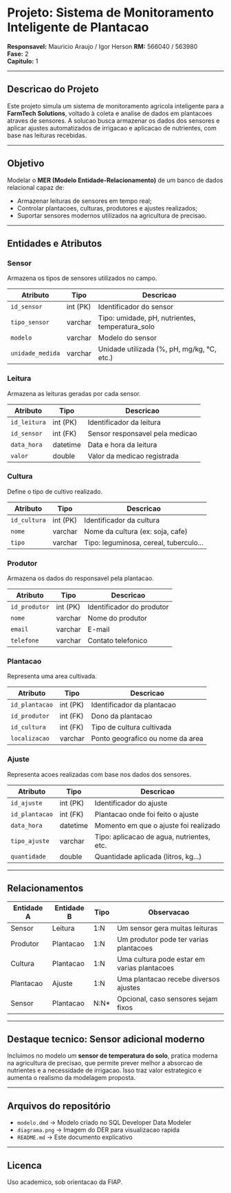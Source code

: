 # Projeto: Sistema de Monitoramento Inteligente de Plantacao
**Responsavel:** Mauricio Araujo  / Igor Herson 
**RM:** 566040  / 563980    
**Fase:** 2  
**Capitulo:** 1 

---

## Descricao do Projeto

Este projeto simula um sistema de monitoramento agricola inteligente para a **FarmTech Solutions**, voltado à coleta e analise de dados em plantacoes atraves de sensores. A solucao busca armazenar os dados dos sensores e aplicar ajustes automatizados de irrigacao e aplicacao de nutrientes, com base nas leituras recebidas.

---

## Objetivo

Modelar o **MER (Modelo Entidade-Relacionamento)** de um banco de dados relacional capaz de:

- Armazenar leituras de sensores em tempo real;
- Controlar plantacoes, culturas, produtores e ajustes realizados;
- Suportar sensores modernos utilizados na agricultura de precisao.

---

## Entidades e Atributos

### Sensor

Armazena os tipos de sensores utilizados no campo.

| Atributo         | Tipo     | Descricao                                        |
| ---------------- | -------- | ------------------------------------------------ |
| `id_sensor`      | int (PK) | Identificador do sensor                          |
| `tipo_sensor`    | varchar  | Tipo: umidade, pH, nutrientes, temperatura_solo |
| `modelo`         | varchar  | Modelo do sensor                                 |
| `unidade_medida` | varchar  | Unidade utilizada (%, pH, mg/kg, °C, etc.)       |

### Leitura

Armazena as leituras geradas por cada sensor.

| Atributo     | Tipo     | Descricao                       |
| ------------ | -------- | ------------------------------- |
| `id_leitura` | int (PK) | Identificador da leitura        |
| `id_sensor`  | int (FK) | Sensor responsavel pela medicao |
| `data_hora`  | datetime | Data e hora da leitura          |
| `valor`      | double   | Valor da medicao registrada     |

### Cultura

Define o tipo de cultivo realizado.

| Atributo     | Tipo     | Descricao                              |
| ------------ | -------- | -------------------------------------- |
| `id_cultura` | int (PK) | Identificador da cultura               |
| `nome`       | varchar  | Nome da cultura (ex: soja, cafe)       |
| `tipo`       | varchar  | Tipo: leguminosa, cereal, tuberculo... |

### Produtor

Armazena os dados do responsavel pela plantacao.

| Atributo      | Tipo     | Descricao                 |
| ------------- | -------- | ------------------------- |
| `id_produtor` | int (PK) | Identificador do produtor |
| `nome`        | varchar  | Nome do produtor          |
| `email`       | varchar  | E-mail                    |
| `telefone`    | varchar  | Contato telefonico        |

### Plantacao

Representa uma area cultivada.

| Atributo       | Tipo     | Descricao                        |
| -------------- | -------- | -------------------------------- |
| `id_plantacao` | int (PK) | Identificador da plantacao       |
| `id_produtor`  | int (FK) | Dono da plantacao                |
| `id_cultura`   | int (FK) | Tipo de cultura cultivada        |
| `localizacao`  | varchar  | Ponto geografico ou nome da area |

### Ajuste

Representa acoes realizadas com base nos dados dos sensores.

| Atributo       | Tipo     | Descricao                                 |
| -------------- | -------- | ----------------------------------------- |
| `id_ajuste`    | int (PK) | Identificador do ajuste                   |
| `id_plantacao` | int (FK) | Plantacao onde foi feito o ajuste         |
| `data_hora`    | datetime | Momento em que o ajuste foi realizado     |
| `tipo_ajuste`  | varchar  | Tipo: aplicacao de agua, nutrientes, etc. |
| `quantidade`   | double   | Quantidade aplicada (litros, kg...)       |

---

## Relacionamentos

| Entidade A | Entidade B | Tipo   | Observacao                                  |
| ---------- | ---------- | ------ | ------------------------------------------- |
| Sensor     | Leitura    | 1:N    | Um sensor gera muitas leituras              |
| Produtor   | Plantacao  | 1:N    | Um produtor pode ter varias plantacoes      |
| Cultura    | Plantacao  | 1:N    | Uma cultura pode estar em varias plantacoes |
| Plantacao  | Ajuste     | 1:N    | Uma plantacao recebe diversos ajustes       |
| Sensor     | Plantacao  | N:N*   | Opcional, caso sensores sejam fixos         |

---

## Destaque tecnico: Sensor adicional moderno

Incluimos no modelo um **sensor de temperatura do solo**, pratica moderna na agricultura de precisao, que permite prever melhor a absorcao de nutrientes e a necessidade de irrigacao. Isso traz valor estrategico e aumenta o realismo da modelagem proposta.

---

## Arquivos do repositório

- `modelo.dmd` → Modelo criado no SQL Developer Data Modeler
- `diagrama.png` → Imagem do DER para visualizacao rapida
- `README.md` → Este documento explicativo

---

## Licenca

Uso academico, sob orientacao da FIAP.
